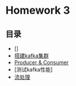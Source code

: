 # Homework 3

## 目录

- []
- [搭建kafka集群](SetUp/README.md)
- [Producer & Consumer](KafkaJava/README.md)
- [测试kafka性能]
- [流处理](KafkaJava/README.md)
